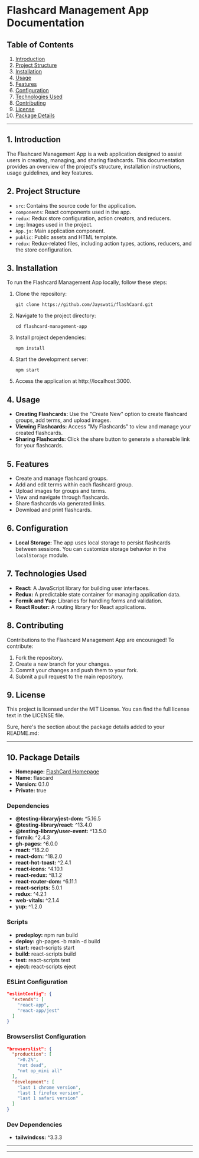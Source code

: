 # Flashcard Management App Documentation

## Table of Contents
1. [Introduction](#introduction)
2. [Project Structure](#project-structure)
3. [Installation](#installation)
4. [Usage](#usage)
5. [Features](#features)
6. [Configuration](#configuration)
7. [Technologies Used](#technologies-used)
8. [Contributing](#contributing)
9. [License](#license)
10. [Package Details](#package-details)

---

## 1. Introduction
The Flashcard Management App is a web application designed to assist users in creating, managing, and sharing flashcards. This documentation provides an overview of the project's structure, installation instructions, usage guidelines, and key features.

## 2. Project Structure
- `src`: Contains the source code for the application.
- `components`: React components used in the app.
- `redux`: Redux store configuration, action creators, and reducers.
- `img`: Images used in the project.
- `App.js`: Main application component.
- `public`: Public assets and HTML template.
- `redux`: Redux-related files, including action types, actions, reducers, and the store configuration.

## 3. Installation
To run the Flashcard Management App locally, follow these steps:

1. Clone the repository:
    ```shell
    git clone https://github.com/Jayswati/flashCaard.git
    ```

2. Navigate to the project directory:
    ```shell
    cd flashcard-management-app
    ```

3. Install project dependencies:
    ```shell
    npm install
    ```

4. Start the development server:
    ```shell
    npm start
    ```

5. Access the application at http://localhost:3000.

## 4. Usage
- **Creating Flashcards:** Use the "Create New" option to create flashcard groups, add terms, and upload images.
- **Viewing Flashcards:** Access "My Flashcards" to view and manage your created flashcards.
- **Sharing Flashcards:** Click the share button to generate a shareable link for your flashcards.

## 5. Features
- Create and manage flashcard groups.
- Add and edit terms within each flashcard group.
- Upload images for groups and terms.
- View and navigate through flashcards.
- Share flashcards via generated links.
- Download and print flashcards.

## 6. Configuration
- **Local Storage:** The app uses local storage to persist flashcards between sessions. You can customize storage behavior in the `localStorage` module.

## 7. Technologies Used
- **React:** A JavaScript library for building user interfaces.
- **Redux:** A predictable state container for managing application data.
- **Formik and Yup:** Libraries for handling forms and validation.
- **React Router:** A routing library for React applications.

## 8. Contributing
Contributions to the Flashcard Management App are encouraged! To contribute:

1. Fork the repository.
2. Create a new branch for your changes.
3. Commit your changes and push them to your fork.
4. Submit a pull request to the main repository.

## 9. License
This project is licensed under the MIT License. You can find the full license text in the LICENSE file.

Sure, here's the section about the package details added to your README.md:

---

## 10. Package Details
- **Homepage:** [FlashCard Homepage](https://nishantsingh11.github.io/FlashCard)
- **Name:** flascard
- **Version:** 0.1.0
- **Private:** true

### Dependencies
- **@testing-library/jest-dom:** ^5.16.5
- **@testing-library/react:** ^13.4.0
- **@testing-library/user-event:** ^13.5.0
- **formik:** ^2.4.3
- **gh-pages:** ^6.0.0
- **react:** ^18.2.0
- **react-dom:** ^18.2.0
- **react-hot-toast:** ^2.4.1
- **react-icons:** ^4.10.1
- **react-redux:** ^8.1.2
- **react-router-dom:** ^6.11.1
- **react-scripts:** 5.0.1
- **redux:** ^4.2.1
- **web-vitals:** ^2.1.4
- **yup:** ^1.2.0

### Scripts
- **predeploy:** npm run build
- **deploy:** gh-pages -b main -d build
- **start:** react-scripts start
- **build:** react-scripts build
- **test:** react-scripts test
- **eject:** react-scripts eject

### ESLint Configuration
```json
"eslintConfig": {
  "extends": [
    "react-app",
    "react-app/jest"
  ]
}
```

### Browserslist Configuration
```json
"browserslist": {
  "production": [
    ">0.2%",
    "not dead",
    "not op_mini all"
  ],
  "development": [
    "last 1 chrome version",
    "last 1 firefox version",
    "last 1 safari version"
  ]
}
```

### Dev Dependencies
- **tailwindcss:** ^3.3.3

---

---